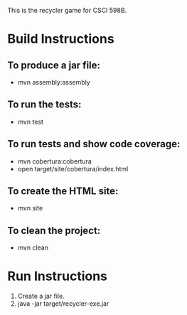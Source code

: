 This is the recycler game for CSCI 598B.

# Build Instructions

## To produce a jar file:
* mvn assembly:assembly

## To run the tests:
* mvn test

## To run tests and show code coverage:
* mvn cobertura:cobertura
* open target/site/cobertura/index.html

## To create the HTML site:
* mvn site

## To clean the project:
* mvn clean

# Run Instructions
1. Create a jar file.
2. java -jar target/recycler-exe.jar

